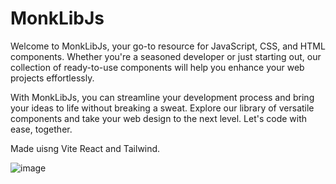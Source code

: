 # MonkLibJs
Welcome to MonkLibJs, your go-to resource for JavaScript, CSS, and HTML components. Whether you're a seasoned developer or just starting out, our collection of ready-to-use components will help you enhance your web projects effortlessly.

With MonkLibJs, you can streamline your development process and bring your ideas to life without breaking a sweat. Explore our library of versatile components and take your web design to the next level. Let's code with ease, together.

Made uisng Vite React and Tailwind.

![image](https://github.com/MiguelBrugge/MonkLibJs/assets/103996305/bc1fed58-52cb-4725-9fd7-a594d7585997)

